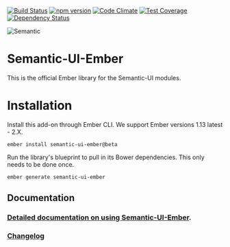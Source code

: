 [![Build Status](https://travis-ci.org/Semantic-Org/Semantic-UI-Ember.svg)](https://travis-ci.org/Semantic-Org/Semantic-UI-Ember)
[![npm version](https://badge.fury.io/js/semantic-ui-ember.svg)](http://badge.fury.io/js/semantic-ui-ember)
[![Code Climate](https://codeclimate.com/github/Semantic-Org/Semantic-UI-Ember/badges/gpa.svg)](https://codeclimate.com/github/Semantic-Org/Semantic-UI-Ember)
[![Test Coverage](https://codeclimate.com/github/Semantic-Org/Semantic-UI-Ember/badges/coverage.svg)](https://codeclimate.com/github/Semantic-Org/Semantic-UI-Ember/coverage)
[![Dependency Status](https://david-dm.org/Semantic-Org/Semantic-UI-Ember.svg)](https://david-dm.org/Semantic-Org/Semantic-UI-Ember)

![Semantic](http://www.semantic-ui.com/images/logo.png)

# Semantic-UI-Ember

This is the official Ember library for the Semantic-UI modules.

# Installation

Install this add-on through Ember CLI. We support Ember versions 1.13 latest - 2.X.


```
ember install semantic-ui-ember@beta
```

Run the library's blueprint to pull in its Bower dependencies. This only needs to be done once.

```
ember generate semantic-ui-ember
```

## Documentation

### [Detailed documentation on using Semantic-UI-Ember](http://Semantic-Org.github.io/Semantic-UI-Ember).

### [Changelog](CHANGELOG.md)
